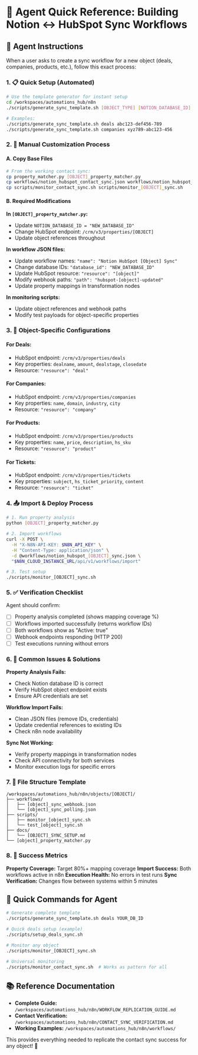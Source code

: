 # 🤖 Agent Quick Reference: Building Notion ↔ HubSpot Sync Workflows

## 🎯 Agent Instructions

When a user asks to create a sync workflow for a new object (deals, companies, products, etc.), follow this exact process:

### 1. 📋 Quick Setup (Automated)
```bash
# Use the template generator for instant setup
cd /workspaces/automations_hub/n8n
./scripts/generate_sync_template.sh [OBJECT_TYPE] [NOTION_DATABASE_ID]

# Examples:
./scripts/generate_sync_template.sh deals abc123-def456-789
./scripts/generate_sync_template.sh companies xyz789-abc123-456
```

### 2. 🔧 Manual Customization Process

#### A. Copy Base Files
```bash
# From the working contact sync:
cp property_matcher.py [OBJECT]_property_matcher.py
cp workflows/notion_hubspot_contact_sync.json workflows/notion_hubspot_[OBJECT]_sync.json
cp scripts/monitor_contact_sync.sh scripts/monitor_[OBJECT]_sync.sh
```

#### B. Required Modifications

**In `[OBJECT]_property_matcher.py`:**
- Update `NOTION_DATABASE_ID = "NEW_DATABASE_ID"`
- Change HubSpot endpoint: `/crm/v3/properties/[OBJECT]`
- Update object references throughout

**In workflow JSON files:**
- Update workflow names: `"name": "Notion HubSpot [Object] Sync"`
- Change database IDs: `"database_id": "NEW_DATABASE_ID"`
- Update HubSpot resource: `"resource": "[object]"`
- Modify webhook paths: `"path": "hubspot-[object]-updated"`
- Update property mappings in transformation nodes

**In monitoring scripts:**
- Update object references and webhook paths
- Modify test payloads for object-specific properties

### 3. 🎯 Object-Specific Configurations

#### For Deals:
- HubSpot endpoint: `/crm/v3/properties/deals`
- Key properties: `dealname`, `amount`, `dealstage`, `closedate`
- Resource: `"resource": "deal"`

#### For Companies:
- HubSpot endpoint: `/crm/v3/properties/companies`
- Key properties: `name`, `domain`, `industry`, `city`
- Resource: `"resource": "company"`

#### For Products:
- HubSpot endpoint: `/crm/v3/properties/products`
- Key properties: `name`, `price`, `description`, `hs_sku`
- Resource: `"resource": "product"`

#### For Tickets:
- HubSpot endpoint: `/crm/v3/properties/tickets`
- Key properties: `subject`, `hs_ticket_priority`, `content`
- Resource: `"resource": "ticket"`

### 4. 📤 Import & Deploy Process

```bash
# 1. Run property analysis
python [OBJECT]_property_matcher.py

# 2. Import workflows
curl -X POST \
  -H "X-N8N-API-KEY: $N8N_API_KEY" \
  -H "Content-Type: application/json" \
  -d @workflows/notion_hubspot_[OBJECT]_sync.json \
  "$N8N_CLOUD_INSTANCE_URL/api/v1/workflows/import"

# 3. Test setup
./scripts/monitor_[OBJECT]_sync.sh
```

### 5. ✅ Verification Checklist

Agent should confirm:
- [ ] Property analysis completed (shows mapping coverage %)
- [ ] Workflows imported successfully (returns workflow IDs)
- [ ] Both workflows show as "Active: true"
- [ ] Webhook endpoints responding (HTTP 200)
- [ ] Test executions running without errors

### 6. 🚨 Common Issues & Solutions

**Property Analysis Fails:**
- Check Notion database ID is correct
- Verify HubSpot object endpoint exists
- Ensure API credentials are set

**Workflow Import Fails:**
- Clean JSON files (remove IDs, credentials)
- Update credential references to existing IDs
- Check n8n node availability

**Sync Not Working:**
- Verify property mappings in transformation nodes
- Check API connectivity for both services
- Monitor execution logs for specific errors

### 7. 📁 File Structure Template

```
/workspaces/automations_hub/n8n/objects/[OBJECT]/
├── workflows/
│   ├── [object]_sync_webhook.json
│   └── [object]_sync_polling.json
├── scripts/
│   ├── monitor_[object]_sync.sh
│   └── test_[object]_sync.sh
├── docs/
│   └── [OBJECT]_SYNC_SETUP.md
└── [object]_property_matcher.py
```

### 8. 🎯 Success Metrics

**Property Coverage:** Target 80%+ mapping coverage
**Import Success:** Both workflows active in n8n
**Execution Health:** No errors in test runs
**Sync Verification:** Changes flow between systems within 5 minutes

## 🚀 Quick Commands for Agent

```bash
# Generate complete template
./scripts/generate_sync_template.sh deals YOUR_DB_ID

# Quick deals setup (example)
./scripts/setup_deals_sync.sh

# Monitor any object
./scripts/monitor_[OBJECT]_sync.sh

# Universal monitoring
./scripts/monitor_contact_sync.sh  # Works as pattern for all
```

## 📚 Reference Documentation

- **Complete Guide:** `/workspaces/automations_hub/n8n/WORKFLOW_REPLICATION_GUIDE.md`
- **Contact Verification:** `/workspaces/automations_hub/n8n/CONTACT_SYNC_VERIFICATION.md`
- **Working Examples:** `/workspaces/automations_hub/n8n/workflows/`

This provides everything needed to replicate the contact sync success for any object! 🎉
